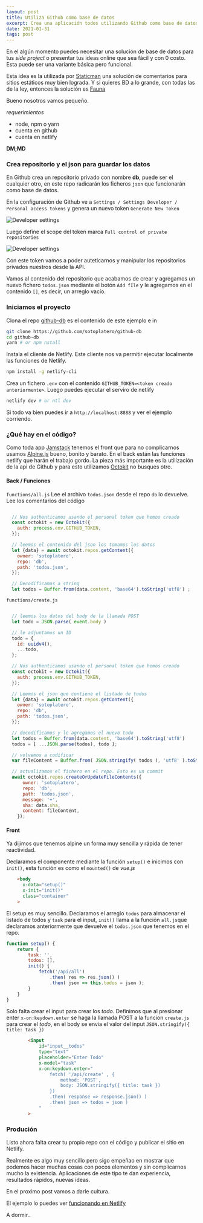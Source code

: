 ```yaml
---
layout: post
title: Utiliza Github como base de datos
excerpt: Crea una aplicación todos utilizando Github como base de datos.
date: 2021-01-31
tags: post
---
```


En el algún momento puedes necesitar una solución de base de datos para tus *side project* o presentar tus ideas online que sea fácil y con 0 costo. Esta puede ser una variante básica pero funcional.

Esta idea es la utilizada por [Staticman](https://staticman.net/) una solución de comentarios para sitios estáticos muy bien lograda. Y si quieres BD a lo grande, con todas las de la ley, entonces la solución es [Fauna](https://fauna.com/)

Bueno nosotros vamos pequeño.

*requerimientos*

* node, npm o yarn
* cuenta en github
* cuenta en netlify

**DM;MD**

### Crea repositorio y el json para guardar los datos

En Github crea un repositorio privado con nombre **db**, puede ser el cualquier otro, en este repo radicarán los ficheros `json` que funcionarán como base de datos. 

En la configuración de Github ve a `Settings / Settings Developer / Personal access tokens` y genera un nuevo token `Generate New Token`

![Developer settings](/img/github-personal-tokens.jpg)

Luego define el scope del token marca `Full control of private repositories `

![Developer settings](/img/personal-token-scopes.jpg)

Con este token vamos a poder auteticarnos y manipular los repositorios privados nuestros desde la API.

Vamos al contenido del repositorio que acabamos de crear y agregamos un nuevo fichero  `todos.json` mediante el botón `Add fIle` y le agregamos en el contenido `[]`, es decir, un arreglo vacío.

### Iniciamos el proyecto

Clona el repo [github-db](https://github.com/sotoplatero/github-db) es el contenido de este ejemplo e in

```bash
git clone https://github.com/sotoplatero/github-db
cd github-db
yarn # or npm nstall
```

Instala el cliente de Netlify. Este cliente nos va permitir ejecutar localmente las funciones de Netlify.

```bash
npm install -g netlify-cli
```

Crea un fichero `.env` con el contenido `GITHUB_TOKEN=<token creado anteriormente>`. Luego puedes ejecutar el serviro de netlify

```bash
netlify dev # or ntl dev
```

Si todo va bien puedes ir a `http://localhost:8888` y ver el ejemplo corriendo.

### ¿Qué hay en el código?

Como toda app [Jamstack](https://jamstack.org/)  tenemos  el front que para no complicarnos usamos [Alpine.js](https://github.com/alpinejs/alpine) bueno, bonito y barato. En el back están las funciones netlify que harán el trabajo gordo. La pieza más importante es la utilización de la api de Github y para esto utilizamos [Octokit](https://github.com/octokit/rest.js) no busques otro.

#### Back / Funciones

`functions/all.js` Lee el archivo `todos.json` desde el repo `db` lo devuelve. Lee los comentarios del código

```js

  // Nos authenticamos usando el personal token que hemos creado 
  const octokit = new Octokit({
    auth: process.env.GITHUB_TOKEN,
  });

  // leemos el contenido del json los tomamos los datos
  let {data} = await octokit.repos.getContent({
    owner: 'sotoplatero',
    repo: 'db',
    path: 'todos.json',
  });

  // Decodificamos a string
  let todos = Buffer.from(data.content, 'base64').toString('utf8') ;
```

`functions/create.js`

```js

  // leemos los datos del body de la llamada POST
  let todo = JSON.parse( event.body )

  // le adjuntamos un ID
  todo = {
    id: uuidv4(),
    ...todo,
  };

  // Nos authenticamos usando el personal token que hemos creado 
  const octokit = new Octokit({
    auth: process.env.GITHUB_TOKEN,
  });

  // Leemos el json que contiene el listado de todos
  let {data} = await octokit.repos.getContent({
    owner: 'sotoplatero',
    repo: 'db',
    path: 'todos.json',
  });

  // decodificamos y le agregamos el nuevo todo
  let todos = Buffer.from(data.content, 'base64').toString('utf8') 
  todos = [ ...JSON.parse(todos), todo ];

  // volvemos a codificar
  var fileContent = Buffer.from( JSON.stringify( todos ), 'utf8' ).toString('base64') 

  // actualizamos el fichero en el repo. Esto es un commit
  await octokit.repos.createOrUpdateFileContents({
      owner: 'sotoplatero',
      repo: 'db',
      path: 'todos.json',
      message: '+',
      sha: data.sha,
      content: fileContent,
    });
```

#### Front

Ya dijimos que tenemos alpine un forma muy sencilla y rápida de tener reactividad.

Declaramos el componente mediante la función `setup()` e inicimos con `init()`, esta función es como el `mounted()` de *vue.js*

```html
    <body 
      x-data="setup()" 
      x-init="init()"
      class="container"
    >
```

El setup es muy sencillo. Declaramos el arreglo `todos` para  almacenar el listado de todos y `task` para el input, `init()` llama a la función `all.js`que declaramos anteriormente que devuelve el `todos.json` que tenemos en el repo.

```js
function setup() {
    return {
        task: '',
        todos: [],
        init() {
            fetch('/api/all')
                .then( res => res.json() )
                .then( json => this.todos = json );
        }
    }
}
```

Solo falta crear el input para crear los *todo*. Definimos que al presionar enter `x-on:keydown.enter` se haga la llamada POST a la funcion `create.js` para crear el *todo*, en el body se envia el valor del input `JSON.stringify({ title: task })`

```html
        <input 
            id="input__todos" 
            type="text" 
            placeholder="Enter Todo"
            x-model="task"
            x-on:keydown.enter="
                fetch( '/api/create' , {
                    method: 'POST',
                    body: JSON.stringify({ title: task })
                })
                .then( response => response.json() )
                .then( json => todos = json )        
            "
        >
```

### Produción

Listo ahora falta crear tu propio repo con el código y publicar el sitio en Netlify.

Realmente es algo muy sencillo pero sigo empeñao en mostrar que podemos hacer muchas cosas con pocos elementos y sin complicarnos mucho la existencia. Aplicaciones de este tipo te dan experiencia, resultados rápidos, nuevas ideas. 

En el proximo post vamos a darle cultura.

El ejemplo lo puedes ver [funcionando en Netlify](https://github-db.netlify.app/)

A dormir..